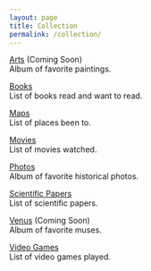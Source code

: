 ```yaml
---
layout: page
title: Collection
permalink: /collection/
---
```


<a href="">Arts</a> (Coming Soon)
<br>
Album of favorite paintings.

<a href="https://www.goodreads.com/review/list/95737422?shelf=read&sort=date_added">Books</a>
<br>
List of books read and want to read.

[Maps](/maps)
<br>
List of places been to.

<a href="https://www.imdb.com/user/ur85826373/watchlist?sort=date_added%2Cdesc&view=detail">Movies</a>
<br>
List of movies watched.

<a href="https://photos.app.goo.gl/Yk3KEZGj9Dd2FnDe9">Photos</a>
<br>
Album of favorite historical photos.

<a href="https://search.worldcat.org/lists/e5a60fd2-2a1c-4955-ad18-7e11acc51338">Scientific Papers</a>
<br>
List of scientific papers.

<a href="">Venus</a> (Coming Soon)
<br>
Album of favorite muses.

<a href="https://www.imdb.com/list/ls567765043">Video Games</a>
<br>
List of video games played.
